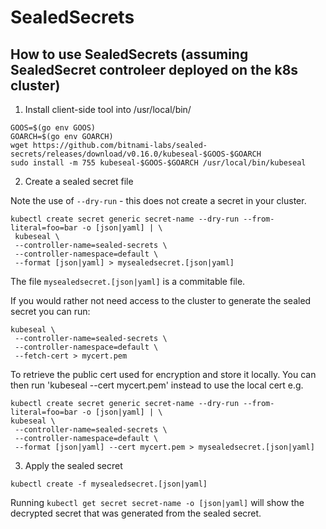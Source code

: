 # SealedSecrets

## How to use SealedSecrets (assuming SealedSecret controleer deployed on the k8s cluster)
1. Install client-side tool into /usr/local/bin/

```
GOOS=$(go env GOOS)
GOARCH=$(go env GOARCH)
wget https://github.com/bitnami-labs/sealed-secrets/releases/download/v0.16.0/kubeseal-$GOOS-$GOARCH
sudo install -m 755 kubeseal-$GOOS-$GOARCH /usr/local/bin/kubeseal
```

2. Create a sealed secret file

Note the use of `--dry-run` - this does not create a secret in your cluster.
```
kubectl create secret generic secret-name --dry-run --from-literal=foo=bar -o [json|yaml] | \
 kubeseal \
 --controller-name=sealed-secrets \
 --controller-namespace=default \
 --format [json|yaml] > mysealedsecret.[json|yaml]
```

The file `mysealedsecret.[json|yaml]` is a commitable file.

If you would rather not need access to the cluster to generate the sealed secret you can run:
```
kubeseal \
 --controller-name=sealed-secrets \
 --controller-namespace=default \
 --fetch-cert > mycert.pem
```

To retrieve the public cert used for encryption and store it locally. You can then run 'kubeseal --cert mycert.pem' instead to use the local cert e.g.
```
kubectl create secret generic secret-name --dry-run --from-literal=foo=bar -o [json|yaml] | \
kubeseal \
 --controller-name=sealed-secrets \
 --controller-namespace=default \
 --format [json|yaml] --cert mycert.pem > mysealedsecret.[json|yaml]
```

3. Apply the sealed secret
```
kubectl create -f mysealedsecret.[json|yaml]
```
Running `kubectl get secret secret-name -o [json|yaml]` will show the decrypted secret that was generated from the sealed secret.
